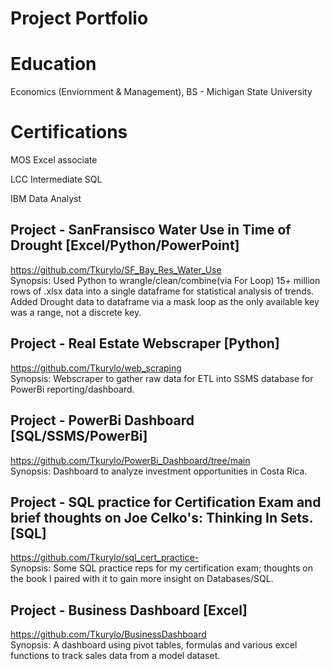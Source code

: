 # Project Portfolio

# Education
Economics (Enviornment & Management), BS - Michigan State University

# Certifications 
MOS Excel associate 

LCC Intermediate SQL

IBM Data Analyst 

## Project - SanFransisco Water Use in Time of Drought [Excel/Python/PowerPoint]
https://github.com/Tkurylo/SF_Bay_Res_Water_Use <br/>
Synopsis: Used Python to wrangle/clean/combine(via For Loop) 15+ million rows of .xlsx data into a single dataframe for statistical analysis of trends. Added Drought data to dataframe via a mask loop as the only available key was a range, not a discrete key.  

## Project - Real Estate Webscraper [Python]
https://github.com/Tkurylo/web_scraping <br/>
Synopsis: Webscraper to gather raw data for ETL into SSMS database for PowerBi reporting/dashboard.

## Project - PowerBi Dashboard [SQL/SSMS/PowerBi]
https://github.com/Tkurylo/PowerBi_Dashboard/tree/main <br/>
Synopsis: Dashboard to analyze investment opportunities in Costa Rica.

## Project - SQL practice for Certification Exam and brief thoughts on Joe Celko's: Thinking In Sets. [SQL]
https://github.com/Tkurylo/sql_cert_practice- <br/>
Synopsis: Some SQL practice reps for my certification exam; thoughts on the book I paired with it to gain more insight on Databases/SQL.

## Project - Business Dashboard [Excel] 
https://github.com/Tkurylo/BusinessDashboard <br/>
Synopsis: A dashboard using pivot tables, formulas and various excel functions to track sales data from a model dataset. 
